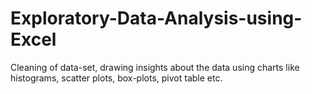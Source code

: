 # Exploratory-Data-Analysis-using-Excel
Cleaning of data-set, drawing insights about the data using charts like histograms, scatter plots, box-plots, pivot table etc.
